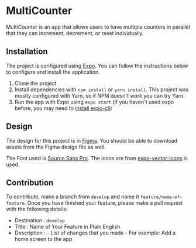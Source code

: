 # MultiCounter

MultiCounter is an app that allows users to have multiple counters in parallel that they can increment, decrement, or reset individually.

## Installation

The project is configured using [Expo](https://docs.expo.dev/). You can follow the instructions below to configure and install the application.

1. Clone the project
2. Install dependencies with `npm install` or `yarn install`. This project was mostly configured with Yarn, so if NPM doesn't work you can try Yarn.
3. Run the app with Expo using `expo start` (if you haven't used expo before, you may need to [install expo-cli](https://docs.expo.dev/workflow/expo-cli/))

## Design

The design for this project is in [Figma](https://www.figma.com/file/Rb7xTKvAqZgaYJWEhSoyME/MultiCounter). You should be able to download assets from the Figma design file as well.

The Font used is [Source Sans Pro](https://fonts.google.com/specimen/Source+Sans+Pro). The icons are from [expo-vector-icons](https://docs.expo.dev/guides/icons/#expovector-icons) is used.

## Contribution

To contribute, make a branch from `develop` and name it `feature/name-of-feature`. Once you have finished your feature, please make a pull request with the following details:

* Destination    : `develop`
* Title          : Name of Your Feature in Plain English
* Description    :
    \- List of changes that you made
    \- For example: Add a home screen to the app
